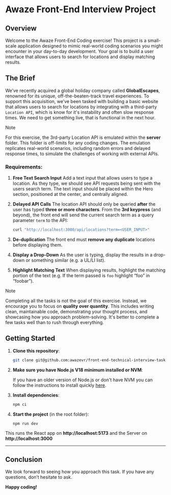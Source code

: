 # Awaze Front-End Interview Project

## Overview

Welcome to the Awaze Front-End Coding exercise! This project is a small-scale application designed to mimic real-world coding scenarios you might encounter in your day-to-day development. Your goal is to build a user interface that allows users to search for locations and display matching results.

## The Brief

We’ve recently acquired a global holiday company called **GlobalEscapes**, renowned for its unique, off-the-beaten-track travel experiences. To support this acquisition, we’ve been tasked with building a basic website that allows users to search for locations by integrating with a third-party `Location API`, which is know for it's instability and often slow response times. We need to get something live, that is functional in the next hour.

> [!NOTE]
> For this exercise, the 3rd-party Location API is emulated within the **server** folder. This folder is off-limits for any coding changes. The emulation replicates real-world scenarios, including random errors and delayed response times, to simulate the challenges of working with external APIs.

### Requirements:

1. **Free Text Search Input**
   Add a text input that allows users to type a location. As they type, we should see API requests being sent with the users search term. The text input should be placed within the Hero section, positioned at the center, and centrally aligned.

2. **Delayed API Calls**
   The location API should only be queried **after** the user has typed **three or more characters**. From the **3rd keypress** (and beyond), the front end will send the current search term as a query parameter `term` to the API:

   ```bash
   curl "http://localhost:3000/api/locations?term=<USER_INPUT>"
   ```

3. **De-duplication**
   The front end must **remove any duplicate** locations before displaying them.

4. **Display a Drop-Down**
   As the user is typing, display the results in a drop-down or something similar (e.g. a UL/LI list).

5. **Highlight Matching Text**
   When displaying results, highlight the matching portion of the text (e.g. If the term passed is `foo` highlight “foo” in “foobar”).

> [!NOTE]
> Completing all the tasks is not the goal of this exercise. Instead, we encourage you to focus on **quality over quantity**. This includes writing clean, maintainable code, demonstrating your thought process, and showcasing how you approach problem-solving. It's better to complete a few tasks well than to rush through everything.

## Getting Started

1. **Clone this repository**:

   ```bash
   git clone git@github.com:awazevr/front-end-technical-interview-task.git
   ```

2. **Make sure you have Node.js V18 minimum installed or NVM**:

   If you have an older version of Node.js or don't have NVM you can follow the instructions to install quickly [here](https://nodejs.org/en/download).

3. **Install dependencies**:

   ```bash
   npm ci
   ```

4. **Start the project** (in the root folder):

   ```bash
   npm run dev
   ```

This runs the React app on **http://localhost:5173** and the Server on **http://localhost:3000**

---

## Conclusion

We look forward to seeing how you approach this task. If you have any questions, don’t hesitate to ask.

**Happy coding!**
